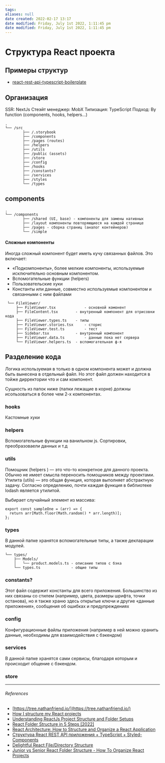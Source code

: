 ```yaml
---
tags: 
aliases: null
date created: 2022-02-17 13:17
date modified: Friday, July 1st 2022, 1:11:45 pm
date modified: Friday, July 1st 2022, 1:11:45 pm
---
```


# Структура React проекта

## Примеры структур

- [react-rest-api-typescript-boilerplate](https://github.com/gduke3/react-rest-api-typescript-boilerplate)

## Организация

SSR: NextJs
Стеэйт менеджер: MobX
Типизация: TypeScript
Подход: By function (components, hooks, helpers…)


```
.
└── /src
		├── /.storybook
		├── /components
		├── /pages (routes)
		├── /helpers
		├── /utils
		├── /public (assets)
		├── /store
		├── /config
		├── /hooks
		├── /constants?
		├── /services
		├── /styles
		└── /types
```

## components
```
.
└── /components
		├── /shared (UI, base) - компоненты для замены нативных
		├── /layout компоненты повторяющиеся на каждой странице
		├── /pages - сборка страниц (аналог контейнеров)
		└── /simple 
```

#### Сложные компоненты

Иногда сложный компонент будет иметь кучу связанных файлов. Это включает:

- «Подкомпоненты», более мелкие компоненты, используемые исключительно основным компонентом.
- Вспомогательные функции (helpers)
- Пользовательские хуки
- Константы или данные, совместно используемые компонентом и связанными с ним файлами

```
 └── FileViewer/
     ├── FileViewer.tsx 			- основной комонент
     ├── FileContent.tsx 		- внутренный компонент для отрисовки кода
     ├── FileViewer.types.ts 	- типы 
     ├── FileViewer.stories.tsx 	- сторис
     ├── FileViewer.test.ts 		- тест
     ├── Sidebar.tsx 			- внутренный компонент 
     ├── FileViewer.data.ts 		- данные пока нет сервера 
     └── FileViewer.helpers.ts 	- вспомогательная ф-я

```


## Разделение кода

Логика используемая в только в одном компонента может и должна быть вынесена в отдельный файл. Но этот файл должен находится в тойже дирректории что и сам компонент.

Сущность из папок ниже (папки лежащие в корне) должны исопьзоваться в более чем 2-х компонентах.

### hooks

Кастомные хуки

### helpers

Вспомогательные функции на ванильном js. Сортировки, преобразоваели данных и т.д

### utils

Помощник (helpers ) — это что-то конкретное для данного проекта. Обычно не имеет смысла переносить помощников между проектами. Утилита (utils) — это общая функция, которая выполняет абстрактную задачу. Согласно определению, почти каждая функция в библиотеке lodash является утилитой.

Выбирает случайный элемент из массива:

```
export const sampleOne = (arr) => {
  return arr[Math.floor(Math.random() * arr.length)];
};
```


### types

В данной папке хранятся вспомогательные типы, а также декларации модулей.

```
└── types/
    ├── Models/ 			
	│	└── product.models.ts - описание типов с бэка
    └── types.ts 			  - общие типы

```


### constants?

 Этот файл содержит константы для всего приложения. Большинство из них связаны со стилем (например, цвета, размеры шрифта, точки останова), но я также храню здесь открытые ключи и другие «данные приложения», сообщения об ошибках и предупреждениях
 

### config

Конфигурационные файлы приложения (например в ней можно хранить данные, необходимы для взаимодействия с бэкендом)

### services

В данной папке хранятся сами сервисы, благодаря которым и происходит общение с бэкендом.

### store




---

###### References

- [https://tree.nathanfriend.io/](https://tree.nathanfriend.io/)
- [How I structure my React projects](https://levelup.gitconnected.com/how-i-structure-my-react-projects-34b35e18f91e)
- [Understanding ReactJs Project Structure and Folder Setups]()
- [React Folder Structure in 5 Steps [2022]](https://www.robinwieruch.de/react-folder-structure/)
- [React Architecture: How to Structure and Organize a React Application](https://www.taniarascia.com/react-architecture-directory-structure/)
- [Структура React REST API приложения + TypeScript + Styled-Components](https://vc.ru/u/758273-nikita-osin/220656-struktura-react-rest-api-prilozheniya-typescript-styled-components)
- [Delightful React File/Directory Structure](https://www.joshwcomeau.com/react/file-structure/#introduction)
- [Junior vs Senior React Folder Structure - How To Organize React Projects](https://www.youtube.com/watch?v=UUga4-z7b6s&t=57s)